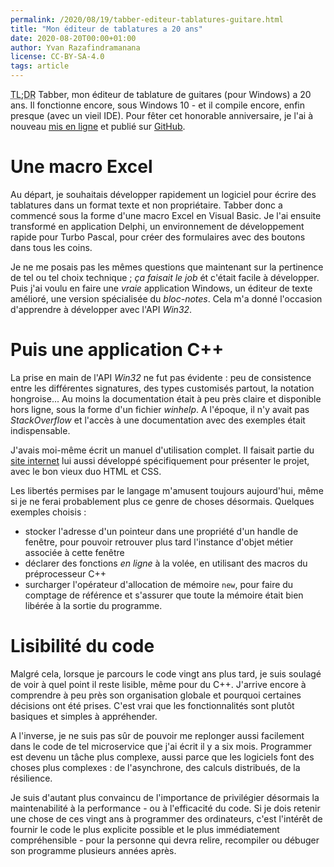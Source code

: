 ```yaml
---
permalink: /2020/08/19/tabber-editeur-tablatures-guitare.html
title: "Mon éditeur de tablatures a 20 ans"
date: 2020-08-20T00:00+01:00
author: Yvan Razafindramanana
license: CC-BY-SA-4.0
tags: article
---
```


<acronym title="En résumé... (Too long; Didn't Read)">TL;DR</acronym>
Tabber, mon éditeur de tablature de guitares (pour Windows) a 20 ans. Il fonctionne encore, sous Windows 10 - et il compile encore, enfin presque (avec un vieil IDE). Pour fêter cet honorable anniversaire, je l'ai à nouveau [mis en ligne](http://yvzn.github.io/tabber) et publié sur [GitHub](https://github.com/yvzn/tabber).

<!--more-->

# Une macro Excel

Au départ, je souhaitais développer rapidement un logiciel pour écrire des tablatures dans un format texte et non propriétaire. Tabber donc a commencé sous la forme d'une macro Excel en Visual Basic. Je l'ai ensuite transformé en application Delphi, un environnement de développement rapide pour Turbo Pascal, pour créer des formulaires avec des boutons dans tous les coins.

Je ne me posais pas les mêmes questions que maintenant sur la pertinence de tel ou tel choix technique&nbsp;; _ça faisait le job_ ét c'était facile à développer. Puis j'ai voulu en faire une _vraie_ application Windows, un éditeur de texte amélioré, une version spécialisée du _bloc-notes_. Cela m'a donné l'occasion d'apprendre à développer avec l'API _Win32_.

# Puis une application C++

La prise en main de l'API _Win32_ ne fut pas évidente&nbsp;: peu de consistence entre les différentes signatures, des types customisés partout, la notation hongroise... Au moins la documentation était à peu près claire et disponible hors ligne, sous la forme d'un fichier _winhelp_. A l'époque, il n'y avait pas _StackOverflow_ et l'accès à une documentation avec des exemples était indispensable.

J'avais moi-même écrit un manuel d'utilisation complet. Il faisait partie du [site internet](http://yvzn.github.io/tabber) lui aussi développé spécifiquement pour présenter le projet, avec le bon vieux duo HTML et CSS.

Les libertés permises par le langage m'amusent toujours aujourd'hui, même si je ne ferai probablement plus ce genre de choses désormais. Quelques exemples choisis&nbsp;:
- stocker l'adresse d'un pointeur dans une propriété d'un handle de fenêtre, pour pouvoir retrouver plus tard l'instance d'objet métier associée à cette fenêtre
- déclarer des fonctions _en ligne_ à la volée, en utilisant des macros du préprocesseur C++
- surcharger l'opérateur d'allocation de mémoire `new`, pour faire du comptage de référence et s'assurer que toute la mémoire était bien libérée à la sortie du programme.

# Lisibilité du code

Malgré cela, lorsque je parcours le code vingt ans plus tard, je suis soulagé de voir à quel point il reste lisible, même pour du C++. J'arrive encore à comprendre à peu près son organisation globale et pourquoi certaines décisions ont été prises. C'est vrai que les fonctionnalités sont plutôt basiques et simples à appréhender.

A l'inverse, je ne suis pas sûr de pouvoir me replonger aussi facilement dans le code de tel microservice que j'ai écrit il y a six mois. Programmer est devenu un tâche plus complexe, aussi parce que les logiciels font des choses plus complexes&nbsp;: de l'asynchrone, des calculs distribués, de la résilience.

Je suis d'autant plus convaincu de l'importance de privilégier désormais la maintenabilité à la performance - ou à l'efficacité du code. Si je dois retenir une chose de ces vingt ans à programmer des ordinateurs, c'est l'intérêt de fournir le code le plus explicite possible et le plus immédiatement compréhensible - pour la personne qui devra relire, recompiler ou débuger son programme plusieurs années après.

